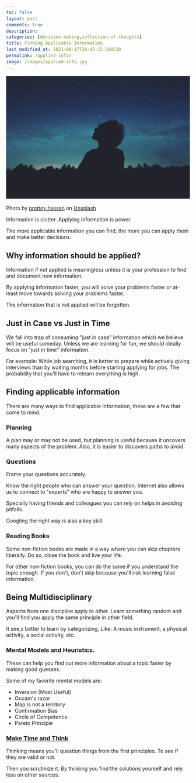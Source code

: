 ```yaml
---
toc: false
layout: post
comments: true
description: 
categories: [decision-making,collection-of-thoughts]
title: Finding Applicable Information
last_modified_at: 2021-08-17T20:42:15.598510
permalink: /applied-info/
image: /images/applied-info.jpg
---
```

![](/images/applied-info.jpg)

Photo by <a href="https://unsplash.com/@pro321?utm_source=unsplash&utm_medium=referral&utm_content=creditCopyText">prottoy hassan</a> on <a href="https://unsplash.com/s/photos/thinking?utm_source=unsplash&utm_medium=referral&utm_content=creditCopyText">Unsplash</a>

Information is clutter. Applying information is power.

The more applicable information you can find, the more you can apply them and make better decisions.

## Why information should be applied?
Information if not applied is meaningless unless it is your profession to find and document new information.

By applying information faster, you will solve your problems faster or at-least move towards solving your problems faster.
  
The information that is not applied will be forgotten.

## Just in Case vs Just in Time

We fall into trap of consuming "just in case" information which we believe will be useful someday. Unless we are learning for fun, we should ideally focus on "just in time" information.

For example: While job searching, it is better to prepare while actively giving interviews than by waiting months before starting applying for jobs. The probability that you'll have to relearn everything is high.

## Finding applicable information

There are many ways to find applicable information, these are a few that come to mind.

### Planning
A plan may or may not be used, but planning is useful because it uncovers many aspects of the problem. Also, it is easier to discovers paths to avoid.

### Questions

Frame your questions accurately.

Know the right people who can answer your question. Internet also allows us to connect to "experts" who are happy to answer you.

Specially having friends and colleagues you can rely on helps in avoiding pitfalls.

Googling the right way is also a key skill.

### Reading Books

Some non-fiction books are made in a way where you can skip chapters liberally. Do so, close the book and live your life. 

For other non-fiction books, you can do the same if you understand the topic enough. If you don't, don't skip because you'll risk learning false information.

## Being Multidisciplinary

Aspects from one discipline apply to other. Learn something random and you'll find you apply the same principle in other field.

It see,s better to learn by categorizing. Like: A music instrument, a physical activity, a social activity, etc.


### Mental Models and Heuristics.

These can help you find out more information about a topic faster by making good guesses.

Some of my favorite mental models are:
- Inversion (Most Useful)
- Occam's razor
- Map is not a territory
- Confirmation Bias
- Circle of Competence
- Pareto Principle

### [Make Time and Think](/think/)

Thinking means you’ll question things from the first principles. To see if they are valid or not. 

Then you scrutinize it. By thinking you find the solutions yourself and rely less on other sources.
